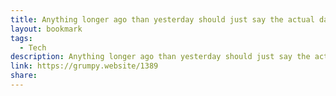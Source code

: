 ```yaml
---
title: Anything longer ago than yesterday should just say the actual date
layout: bookmark
tags:
  - Tech
description: Anything longer ago than yesterday should just say the actual date
link: https://grumpy.website/1389
share:
---
```


